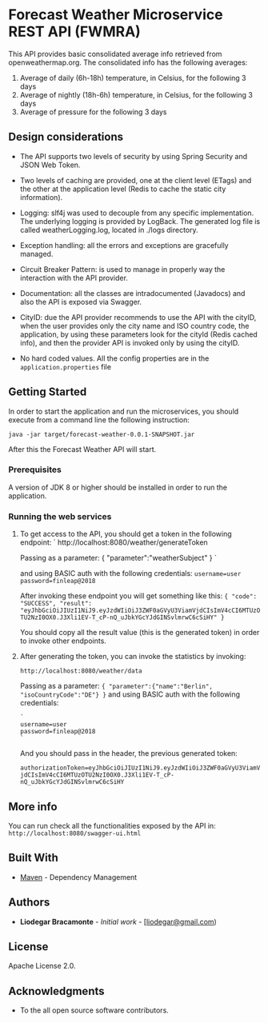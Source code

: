 # Forecast Weather Microservice REST API (FWMRA)

This API provides basic consolidated average info retrieved from openweathermap.org. The consolidated info has the following averages:

1.	Average of daily (6h-18h) temperature, in Celsius, for the following 3 days
2.	Average of nightly (18h-6h) temperature, in Celsius, for the following 3 days
3.	Average of pressure for the following 3 days


## Design considerations
- The API supports two levels of security by using Spring Security and JSON Web Token.

- Two levels of caching are provided, one at the client level (ETags) and the other at the application level (Redis to cache the static city information).

- Logging: slf4j was used to decouple from any specific implementation. The underlying logging is provided by LogBack. The generated log file is called weatherLogging.log,
located in ./logs directory.

- Exception handling: all the errors and exceptions are gracefully managed.

- Circuit Breaker Pattern: is used to manage in properly way the interaction with the API provider.

- Documentation: all the classes are intradocumented (Javadocs) and also the API is exposed via Swagger.

- CityID: due the API provider recommends to use the API with the cityID, when the user provides only the city name and ISO country code, the application,
by using these parameters look for the cityId (Redis cached info), and then the provider API is invoked only by using the cityID.

- No hard coded values. All the config properties are in the `application.properties` file


## Getting Started

In order to start the application and run the microservices, you should execute from a command line the following instruction:

`java -jar target/forecast-weather-0.0.1-SNAPSHOT.jar`

After this the Forecast Weather API will start.

### Prerequisites

A version of JDK 8 or higher should be installed in order to run the application.


### Running the web services

1. To get access to the API, you should get a token in the following endpoint:
   `
   http://localhost:8080/weather/generateToken

   Passing as a parameter:
   {
    "parameter":"weatherSubject"
   }
   `

   and using BASIC auth with the following credentials:
   `
   username=user
   password=finleap@2018
   `

   After invoking these endpoint you will get something like this:
    `
   {
       "code": "SUCCESS",
       "result": "eyJhbGciOiJIUzI1NiJ9.eyJzdWIiOiJ3ZWF0aGVyU3ViamVjdCIsImV4cCI6MTUzOTU2NzI0OX0.J3Xli1EV-T_cP-nQ_uJbkYGcYJdGINSvlmrwC6cSiHY"
   }
   `

   You should copy all the result value (this is the generated token) in order to invoke other endpoints.

1. After generating the token, you can invoke the statistics by invoking:

   `http://localhost:8080/weather/data`

    Passing as a parameter:
    `
    {
     "parameter":{"name":"Berlin", "isoCountryCode":"DE"}
    }
    `
    and using BASIC auth with the following credentials:

       `
       username=user
       password=finleap@2018
       `

      And you should pass in the header, the previous generated token:

      `authorizationToken=eyJhbGciOiJIUzI1NiJ9.eyJzdWIiOiJ3ZWF0aGVyU3ViamVjdCIsImV4cCI6MTUzOTU2NzI0OX0.J3Xli1EV-T_cP-nQ_uJbkYGcYJdGINSvlmrwC6cSiHY`


## More info

You can run check all the functionalities exposed by the API in: `http://localhost:8080/swagger-ui.html`


## Built With

* [Maven](https://maven.apache.org/) - Dependency Management


## Authors

* **Liodegar Bracamonte** - *Initial work* - [liodegar@gmail.com)


## License

Apache License 2.0.

## Acknowledgments

* To the all open source software contributors.



